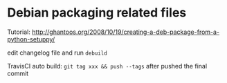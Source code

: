 Debian packaging related files
=================================
Tutorial: http://ghantoos.org/2008/10/19/creating-a-deb-package-from-a-python-setuppy/

edit changelog file and run `debuild`

TravisCI auto build: `git tag xxx && push --tags` after pushed the final commit